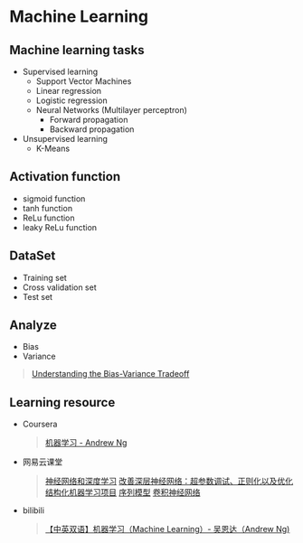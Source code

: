 # Machine Learning

## Machine learning tasks
* Supervised learning
  * Support Vector Machines
  * Linear regression
  * Logistic regression
  * Neural Networks (Multilayer perceptron)
    * Forward propagation
    * Backward propagation
* Unsupervised learning
  * K-Means

## Activation function
* sigmoid function
* tanh function
* ReLu function
* leaky ReLu function

## DataSet
* Training set
* Cross validation set
* Test set

## Analyze
* Bias
* Variance

> [Understanding the Bias-Variance Tradeoff](http://scott.fortmann-roe.com/docs/BiasVariance.html)

## Learning resource

* Coursera
  > [机器学习 - Andrew Ng](https://www.coursera.org/learn/machine-learning/home/welcome)

* 网易云课堂
  > [神经网络和深度学习](https://mooc.study.163.com/learn/2001281002?tid=2001392029)
  > [改善深层神经网络：超参数调试、正则化以及优化](https://mooc.study.163.com/learn/2001281003?tid=2001391036)
  > [结构化机器学习项目](https://mooc.study.163.com/learn/2001280004?tid=2001391037)
  > [序列模型](https://mooc.study.163.com/learn/2001280005?tid=2001391038)
  > [卷积神经网络](https://mooc.study.163.com/learn/2001281004?tid=2001392030)

* bilibili
  > [【中英双语】机器学习（Machine Learning）- 吴恩达（Andrew Ng)](https://www.bilibili.com/video/av9912938/)
